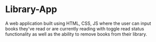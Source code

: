 # Library-App
A web application built using HTML, CSS, JS where the user can input books they've read or are currently reading with toggle read status functionality as well as the ability to remove books from their library.
